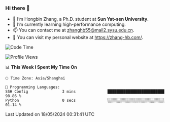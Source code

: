 ### Hi there 👋

- 🔭 I’m Hongbin Zhang, a Ph.D. student at **Sun Yat-sen University**.
- 🌱 I’m currently learning high-performance computing.
- 📫 You can contact me at zhanghb55@mail2.sysu.edu.cn.
- 👀 You can visit my personal website at https://zhang-hb.com/.

<!--START_SECTION:waka-->
![Code Time](http://img.shields.io/badge/Code%20Time-317%20hrs%206%20mins-blue)

![Profile Views](http://img.shields.io/badge/Profile%20Views-0-blue)

📊 **This Week I Spent My Time On** 

```text
🕑︎ Time Zone: Asia/Shanghai

💬 Programming Languages: 
SSH Config               3 mins              █████████████████████████   98.86 % 
Python                   0 secs              ░░░░░░░░░░░░░░░░░░░░░░░░░   01.14 % 
```


 Last Updated on 18/05/2024 00:31:41 UTC
<!--END_SECTION:waka-->
